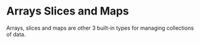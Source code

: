 # Arrays Slices and Maps

Arrays, slices and maps are other 3 built-in types for managing collections of data.